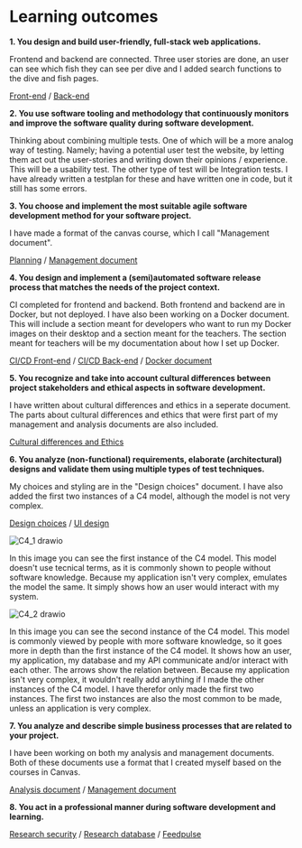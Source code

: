 # Learning outcomes
**1.	You design and build user-friendly, full-stack web applications.**

Frontend and backend are connected.
Three user stories are done, an user can see which fish they can see per dive and I added search functions to the dive and fish pages.

[Front-end](https://github.com/S3-Portfolio/Front-end) /
[Back-end](https://github.com/S3-Portfolio/Back-end)

**2.	You use software tooling and methodology that continuously monitors and improve the software quality during software development.**

Thinking about combining multiple tests. 
One of which will be a more analog way of testing. 
Namely; having a potential user test the website, by letting them act out the user-stories and writing down their opinions / experience.
This will be a usability test.
The other type of test will be Integration tests.
I have already written a testplan for these and have written one in code, but it still has some errors.

**3.	You choose and implement the most suitable agile software development method for your software project.**

I have made a format of the canvas course, which I call "Management document".

[Planning](https://github.com/orgs/S3-Portfolio/projects/1) /
[Management document](https://github.com/S3-Portfolio/General/blob/14d07cd89692fb4bba18dfe995c76fb5ce441099/management.md)

**4.	You design and implement a (semi)automated software release process that matches the needs of the project context.**

CI completed for frontend and backend.
Both frontend and backend are in Docker, but not deployed.
I have also been working on a Docker document.
This will include a section meant for developers who want to run my Docker images on their desktop and a section meant for the teachers.
The section meant for teachers will be my documentation about how I set up Docker.

[CI/CD Front-end](https://github.com/S3-Portfolio/Front-end/actions) /
[CI/CD Back-end](https://github.com/S3-Portfolio/Back-end/actions) /
[Docker document](https://github.com/S3-Portfolio/General/blob/a17a9edf6844c15e117ae70e2ab5dfa968136944/Docker.md)

**5.	You recognize and take into account cultural differences between project stakeholders and ethical aspects in software development.**

I have written about cultural differences and ethics in a seperate document.
The parts about cultural differences and ethics that were first part of my management and analysis documents are also included.

[Cultural differences and Ethics](https://github.com/S3-Portfolio/General/blob/6bf6a92955f02302a7a73e62fde58c0cbf7e6053/CulturalDifferencesEthics.md)

**6.	You analyze (non-functional) requirements, elaborate (architectural) designs and validate them using multiple types of test techniques.**

My choices and styling are in the "Design choices" document.
I have also added the first two instances of a C4 model, although the model is not very complex.

[Design choices](https://github.com/S3-Portfolio/General/blob/6bf6a92955f02302a7a73e62fde58c0cbf7e6053/Choices.md) /
[UI design](https://github.com/S3-Portfolio/General/blob/1a022b807e0eb27287c6dac0e17f54487a9be004/UI%20edited.png)

![C4_1 drawio](https://github.com/S3-Portfolio/General/assets/93527848/d7b00d9a-9c96-47e3-9dde-3407f29b7a81)

In this image you can see the first instance of the C4 model.
This model doesn't use tecnical terms, as it is commonly shown to people without software knowledge.
Because my application isn't very complex, emulates the model the same. 
It simply shows how an user would interact with my system.

![C4_2 drawio](https://github.com/S3-Portfolio/General/assets/93527848/3709ec7b-f580-40c9-bbac-fd71aeb89eb8)

In this image you can see the second instance of the C4 model.
This model is commonly viewed by people with more software knowledge, so it goes more in depth than the first instance of the C4 model.
It shows how an user, my application, my database and my API communicate and/or interact with each other.
The arrows show the relation between.
Because my application isn't very complex, it wouldn't really add anything if I made the other instances of the C4 model.
I have therefor only made the first two instances. 
The first two instances are also the most common to be made, unless an application is very complex.

**7.	You analyze and describe simple business processes that are related to your project.**

I have been working on both my analysis and management documents.
Both of these documents use a format that I created myself based on the courses in Canvas.

[Analysis document](https://github.com/S3-Portfolio/General/blob/14d07cd89692fb4bba18dfe995c76fb5ce441099/Analysis.md) /
[Management document](https://github.com/S3-Portfolio/General/blob/14d07cd89692fb4bba18dfe995c76fb5ce441099/management.md)

**8.	You act in a professional manner during software development and learning.**

[Research security](https://github.com/S3-Portfolio/General/blob/31d82df614daecb053c0043058df8bfad80de2c8/ResearchSecurity.md) /
[Research database](https://github.com/S3-Portfolio/General/blob/4aedd28ca9874744bf038afd590793d6f41d4d3c/ResearchDatabase.md) /
[Feedpulse](https://fhict.instructure.com/courses/12992/external_tools/1067)
